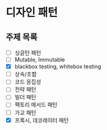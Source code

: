 # 디자인 패턴

## 주제 목록

- [ ] 싱글턴 패턴
- [ ] Mutable, Immutable
- [x] blackbox testing, whitebox testing
- [ ] 상속/조합
- [ ] 코드 응집성
- [ ] 전략 패턴
- [ ] 빌더 패턴
- [ ] 팩토리 메서드 패턴
- [ ] 가교 패턴
- [x] 프록시, 데코레이터 패턴
